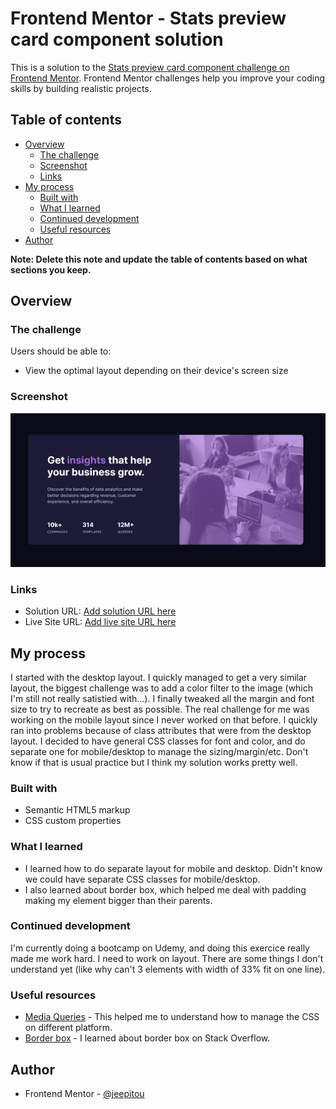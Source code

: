 # Frontend Mentor - Stats preview card component solution

This is a solution to the [Stats preview card component challenge on Frontend Mentor](https://www.frontendmentor.io/challenges/stats-preview-card-component-8JqbgoU62). Frontend Mentor challenges help you improve your coding skills by building realistic projects.

## Table of contents

- [Overview](#overview)
  - [The challenge](#the-challenge)
  - [Screenshot](#screenshot)
  - [Links](#links)
- [My process](#my-process)
  - [Built with](#built-with)
  - [What I learned](#what-i-learned)
  - [Continued development](#continued-development)
  - [Useful resources](#useful-resources)
- [Author](#author)

**Note: Delete this note and update the table of contents based on what sections you keep.**

## Overview

### The challenge

Users should be able to:

- View the optimal layout depending on their device's screen size

### Screenshot

![](/images/printscreen.png)

### Links

- Solution URL: [Add solution URL here](https://github.com/jeepitou/FrontEndMentor---stat-preview-card-component)
- Live Site URL: [Add live site URL here](https://jeepitou.github.io/FrontEndMentor---stat-preview-card-component/)

## My process
I started with the desktop layout. I quickly managed to get a very similar layout, the biggest challenge was to add a color filter to the image (which I'm still not really satistied with...). I finally tweaked all the margin and font size to try to recreate as best as possible.
The real challenge for me was working on the mobile layout since I never worked on that before. I quickly ran into problems because of class attributes that were from the desktop layout.
I decided to have general CSS classes for font and color, and do separate one for mobile/desktop to manage the sizing/margin/etc. Don't know if that is usual practice but I think my solution works pretty well.
### Built with

- Semantic HTML5 markup
- CSS custom properties

### What I learned

- I learned how to do separate layout for mobile and desktop. Didn't know we could have separate CSS classes for mobile/desktop.
- I also learned about border box, which helped me deal with padding making my element bigger than their parents.

### Continued development

I'm currently doing a bootcamp on Udemy, and doing this exercice really made me work hard. I need to work on layout. There are some things I don't understand yet (like why can't 3 elements with width of 33% fit on one line).

### Useful resources

- [Media Queries](https://www.w3schools.com/css/css_rwd_mediaqueries.asp) - This helped me to understand how to manage the CSS on different platform.
- [Border box](https://stackoverflow.com/questions/5175268/keep-padding-from-making-the-element-bigger) - I learned about border box on Stack Overflow.

## Author

- Frontend Mentor - [@jeepitou](https://www.frontendmentor.io/profile/jeepitou)
